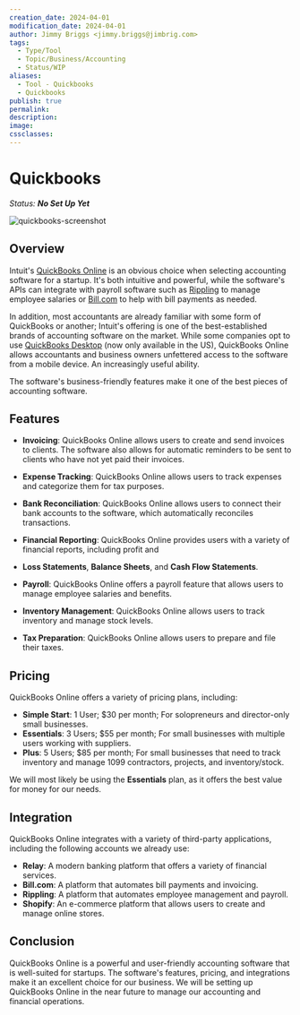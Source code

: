 ```yaml
---
creation_date: 2024-04-01
modification_date: 2024-04-01
author: Jimmy Briggs <jimmy.briggs@jimbrig.com>
tags:
  - Type/Tool
  - Topic/Business/Accounting
  - Status/WIP
aliases:
  - Tool - Quickbooks
  - Quickbooks
publish: true
permalink:
description:
image:
cssclasses:
---
```


# Quickbooks

*Status: **No Set Up Yet***

![quickbooks-screenshot](https://sp-ao.shortpixel.ai/client/q_glossy+w_890+to_auto+ret_img/www.techfinitive.com/wp-content/uploads/2023/07/intuit-quickbooks.webp)

## Overview

Intuit's [QuickBooks Online](https://quickbooks.intuit.com/) is an obvious choice when selecting accounting software for
a startup. It's both intuitive and powerful, while the software's APIs can integrate with payroll software such as
[Rippling](https://www.rippling.com/) to manage employee salaries or [Bill.com](https://www.bill.com/) to help with
bill payments as needed.

In addition, most accountants are already familiar with some form of QuickBooks or another; Intuit's offering is
one of the best-established brands of accounting software on the market. While some companies opt to use
[QuickBooks Desktop](https://quickbooks.intuit.com/desktop/) (now only available in the US), QuickBooks Online allows
accountants and business owners unfettered access to the software from a mobile device. An increasingly useful ability.

The software's business-friendly features make it one of the best pieces of accounting software.

## Features

- **Invoicing**: QuickBooks Online allows users to create and send invoices to clients. The software also allows for
  automatic reminders to be sent to clients who have not yet paid their invoices.

- **Expense Tracking**: QuickBooks Online allows users to track expenses and categorize them for tax purposes.

- **Bank Reconciliation**: QuickBooks Online allows users to connect their bank accounts to the software, which
  automatically reconciles transactions.

- **Financial Reporting**: QuickBooks Online provides users with a variety of financial reports, including profit and

- **Loss Statements**, **Balance Sheets**, and **Cash Flow Statements**.

- **Payroll**: QuickBooks Online offers a payroll feature that allows users to manage employee salaries and benefits.

- **Inventory Management**: QuickBooks Online allows users to track inventory and manage stock levels.

- **Tax Preparation**: QuickBooks Online allows users to prepare and file their taxes.

## Pricing

QuickBooks Online offers a variety of pricing plans, including:

- **Simple Start**: 1 User; $30 per month; For solopreneurs and director-only small businesses.
- **Essentials**: 3 Users; $55 per month; For small businesses with multiple users working with suppliers.
- **Plus**: 5 Users; $85 per month; For small businesses that need to track inventory and manage 1099 contractors, projects, and inventory/stock.

We will most likely be using the **Essentials** plan, as it offers the best value for money for our needs.

## Integration

QuickBooks Online integrates with a variety of third-party applications, including the following accounts we already use:

- **Relay**: A modern banking platform that offers a variety of financial services.
- **Bill.com**: A platform that automates bill payments and invoicing.
- **Rippling**: A platform that automates employee management and payroll.
- **Shopify**: An e-commerce platform that allows users to create and manage online stores.

## Conclusion

QuickBooks Online is a powerful and user-friendly accounting software that is well-suited for startups. The software's
features, pricing, and integrations make it an excellent choice for our business. We will be setting up QuickBooks Online
in the near future to manage our accounting and financial operations.
